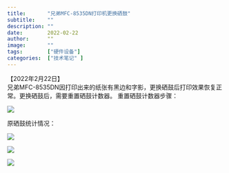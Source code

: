 ```yaml
---
title:       "兄弟MFC-8535DN打印机更换硒鼓"
subtitle:    ""
description: ""
date:        2022-02-22
author:      ""
image:       ""
tags:        ["硬件设备"]
categories:  ["技术笔记" ]
---
```

【2022年2月22日】  
兄弟MFC-8535DN因打印出来的纸张有黑边和字影，更换硒鼓后打印效果恢复正常。更换硒鼓后，需要重置硒鼓计数器。 
重置硒鼓计数器步骤： 

![](/img/20220222222459.jpg)

原硒鼓统计情况：

![](/img/20220222220448.jpg)

![](/img/20220222220418.jpg)

![](/img/20220222220454.jpg)
